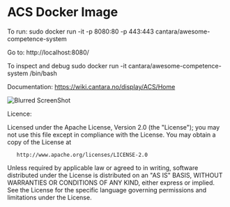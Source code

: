 ACS Docker Image
================

To run:
     sudo docker run -it -p 8080:80 -p 443:443 cantara/awesome-competence-system

Go to:
     http://localhost:8080/


To inspect and debug
     sudo docker run -it cantara/awesome-competence-system /bin/bash

Documentation:
     https://wiki.cantara.no/display/ACS/Home

![Blurred ScreenShot](https://raw.github.com/altran/cvapp/master/acs_blurred.png)



Licence:


   Licensed under the Apache License, Version 2.0 (the "License");
   you may not use this file except in compliance with the License.
   You may obtain a copy of the License at

       http://www.apache.org/licenses/LICENSE-2.0

   Unless required by applicable law or agreed to in writing, software
   distributed under the License is distributed on an "AS IS" BASIS,
   WITHOUT WARRANTIES OR CONDITIONS OF ANY KIND, either express or implied.
   See the License for the specific language governing permissions and
   limitations under the License.

 
